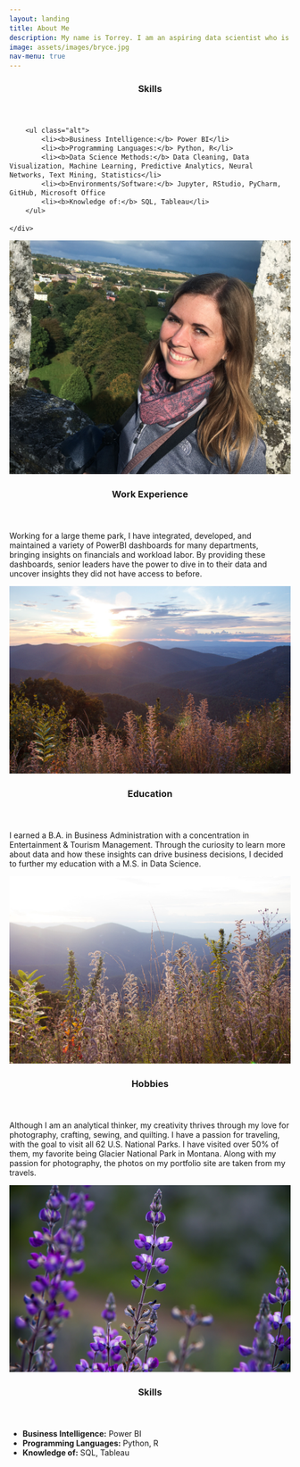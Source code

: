 ```yaml
---
layout: landing
title: About Me
description: My name is Torrey. I am an aspiring data scientist who is interested in machine learning and predictive analytics. I excel in data visualization, with several years’ experience of developing dashboards and reports in Power BI. I have a strong attention to detail as well as an eye for creative design.
image: assets/images/bryce.jpg
nav-menu: true
---
```



<!-- Main -->
<div id="main">

<section id="one">
	<div class="inner">
		<header class="major">
			<h3>Skills</h3>
		</header>

		<ul class="alt">
			<li><b>Business Intelligence:</b> Power BI</li>
			<li><b>Programming Languages:</b> Python, R</li>
			<li><b>Data Science Methods:</b> Data Cleaning, Data Visualization, Machine Learning, Predictive Analytics, Neural Networks, Text Mining, Statistics</li>
			<li><b>Environments/Software:</b> Jupyter, RStudio, PyCharm, GitHub, Microsoft Office
			<li><b>Knowledge of:</b> SQL, Tableau</li>
		</ul>

	</div>
</section>

<section id="two" class="spotlights">
	<section>
		<a href="#" class="image">
			<img src="assets/images/profile-pic.jpg" alt="" data-position="center center">
		</a>
		<div class="content">
			<div class="inner">
				<header class="major">
					<h3>Work Experience</h3>
				</header>
				<p>Working for a large theme park, I have integrated, developed, and maintained a variety of PowerBI dashboards for many departments, bringing insights on financials and workload labor. By providing these dashboards, senior leaders have the power to dive in to their data and uncover insights they did not have access to before. </p>
			</div>
		</div>
	</section>
  <section>
		<a href="#" class="image">
			<img src="assets/images/shen.jpg" alt="" data-position="top center">
		</a>
		<div class="content">
			<div class="inner">
				<header class="major">
					<h3>Education</h3>
				</header>
				<p>I earned a B.A. in Business Administration with a concentration in Entertainment & Tourism Management. Through the curiosity to learn more about data and how these insights can drive business decisions, I decided to further my education with a M.S. in Data Science. </p>
			</div>
		</div>
	</section>
	<section>
		<a href="#" class="image">
			<img src="assets/images/shen2.jpg" alt="" data-position="center center">
		</a>
		<div class="content">
			<div class="inner">
				<header class="major">
					<h3>Hobbies</h3>
				</header>
				<p>Although I am an analytical thinker, my creativity thrives through my love for photography, crafting, sewing, and quilting. I have a passion for traveling, with the goal to visit all 62 U.S. National Parks. I have visited over 50% of them, my favorite being Glacier National Park in Montana. Along with my passion for photography, the photos on my portfolio site are taken from my travels. </p>
			</div>
		</div>
	</section>
	<section>
		<a href="#" class="image">
			<img src="assets/images/purpleflower.jpg" alt="" data-position="center center">
		</a>
		<div class="content">
			<div class="inner">
				<header class="major">
					<h3>Skills</h3>
				</header>
				<ul class="alt">
					<li><b>Business Intelligence:</b> Power BI</li>
					<li><b>Programming Languages:</b> Python, R</li>
					<li><b>Knowledge of:</b> SQL, Tableau</li>
				</ul>
			</div>
		</div>
	</section>

